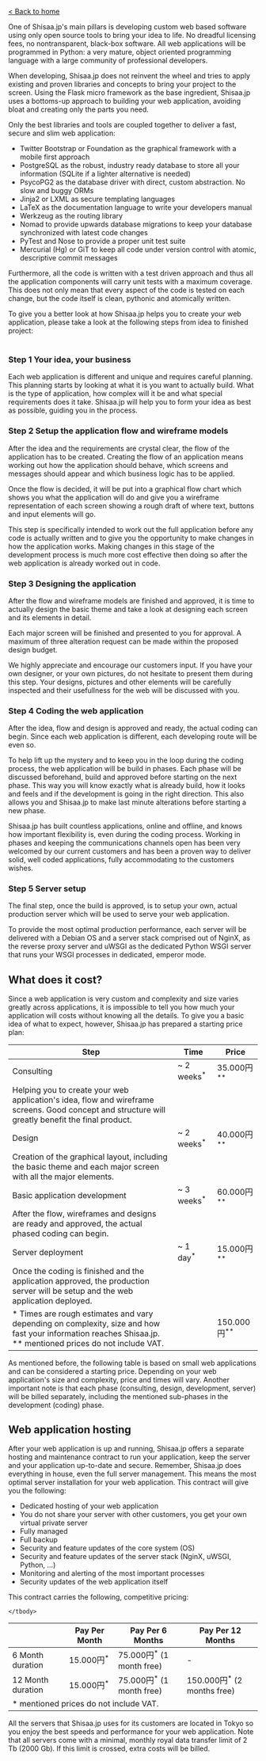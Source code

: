 <!--
.. title: Web Application
.. slug: web-application
.. date: 2014/10/06 20:00:00
-->

<a href="/ja/" class="back-to-home">< Back to home</a>

<a name="steps"></a>

One of Shisaa.jp's main pillars is developing custom web based software using only open source tools to bring your idea to life. No dreadful licensing fees, no nontransparent, black-box software.
All web applications will be programmed in Python: a very mature, object oriented programming language with a large community of professional developers.

When developing, Shisaa.jp does not reinvent the wheel and tries to apply existing and proven libraries and concepts to bring your project to the screen.
Using the Flask micro framework as the base ingredient, Shisaa.jp uses a bottoms-up approach to building your web application, avoiding bloat and creating only the parts you need.

Only the best libraries and tools are coupled together to deliver a fast, secure and slim web application:

* Twitter Bootstrap or Foundation as the graphical framework with a mobile first approach
* PostgreSQL as the robust, industry ready database to store all your information (SQLite if a lighter alternative is needed)
* PsycoPG2 as the database driver with direct, custom abstraction. No slow and buggy ORMs
* Jinja2 or LXML as secure templating languages
* LaTeX as the documentation language to write your developers manual
* Werkzeug as the routing library
* Nomad to provide upwards database migrations to keep your database synchronized with latest code changes
* PyTest and Nose to provide a proper unit test suite
* Mercurial (Hg) or GiT to keep all code under version control with atomic, descriptive commit messages

Furthermore, all the code is written with a test driven approach and thus all the application components will carry unit tests with a maximum coverage.
This does not only mean that every aspect of the code is tested on each change, but the code itself is clean, pythonic and atomically written.

To give you a better look at how Shisaa.jp helps you to create your web application, please take a look at the following steps from idea to finished project:
<br/>
<br/>

<h3 class="steps"><span>Step 1</span> Your idea, your business</h3>

<div class="steps-content">
  <p>Each web application is different and unique and requires careful planning. This planning starts by looking at what it is you want to actually build. What is the type of application, how complex will it be and what special requirements does it take. Shisaa.jp will help you to form your idea as best as possible, guiding you in the process.</p>
</div>

<h3 class="steps"><span>Step 2</span> Setup the application flow and wireframe models</h3>

<div class="steps-content">
     <p>After the idea and the requirements are crystal clear, the flow of the application has to be created.
        Creating the flow of an application means working out how the application should behave, which screens and messages should appear and which business logic has to be applied.</p>
     <p>Once the flow is decided, it will be put into a graphical flow chart which shows you what the application will do and give you a wireframe representation of each screen showing a rough draft of where text, buttons and input elements will go.</p>
     <p>This step is specifically intended to work out the full application before any code is actually written and to give you the opportunity to make changes in how the application works. Making changes in this stage of the development process is much more cost effective then doing so after the web application is already worked out in code.
</div>

<h3 class="steps"><span>Step 3</span> Designing the application</h3>

<div class="steps-content">
     <p>After the flow and wireframe models are finished and approved, it is time to actually design the basic theme and take a look at designing each screen and its elements in detail.</p>
     <p>Each major screen will be finished and presented to you for approval. A maximum of three alteration request can be made within the proposed design budget.</p>
     <p>We highly appreciate and encourage our customers input. If you have your own designer, or your own pictures, do not hesitate to present them during this step.
	Your designs, pictures and other elements will be carefully inspected and their usefullness for the web will be discussed with you.</p>
</div>

<h3 class="steps"><span>Step 4</span> Coding the web application</h3>

<div class="steps-content">
	<p>After the idea, flow and design is approved and ready, the actual coding can begin. Since each web application is different, each developing route will be even so.</p>
	<p>To help lift up the mystery and to keep you in the loop during the coding process, the web application will be build in phases. Each phase will be discussed beforehand, build and approved before starting on the next phase. This way you will know exactly what is already build, how it looks and feels and if the development is going in the right direction. This also allows you and Shisaa.jp to make last minute alterations before starting a new phase.</p>
	<p>Shisaa.jp has built countless applications, online and offline, and knows how important flexibility is, even during the coding process. Working in phases and keeping the communications channels open has been very welcomed by our current customers and has been a proven way to deliver solid, well coded applications, fully accommodating to the customers wishes.</p>
</div>

<h3 class="steps"><span>Step 5</span> Server setup</h3>

<div class="steps-content">
	<p>The final step, once the build is approved, is to setup your own, actual production server which will be used to serve your web application.</p>
	<p>To provide the most optimal production performance, each server will be delivered with a Debian OS and a server stack comprised out of NginX, as the reverse proxy server and uWSGI as the dedicated Python WSGI server that runs your WSGI processes in dedicated, emperor mode.</p>
</div>

<a name="cost"></a>
## What does it cost?

Since a web application is very custom and complexity and size varies greatly across applications, it is impossible to tell you how much your application will costs without knowing all the details. 
To give you a basic idea of what to expect, however, Shisaa.jp has prepared a starting price plan:

<table>
	<thead>
		<tr>
			<th>Step</th>
			<th>Time</th>
			<th>Price</th>
		</tr>
	</thead>
	<tbody>
		<tr>
			<td class="item">Consulting</td>
			<td class="time">~ 2 weeks<sup>*</sup></td>
			<td class="price">35.000円<sup>**</sup></td>
		</tr>
		<tr>
			<td class="comment">Helping you to create your web application's idea, flow and wireframe screens. Good concept and structure will greatly benefit the final product.</td>
			<td></td>
			<td></td>
		</tr>
		<tr>
			<td class="item">Design</td>
			<td class="time">~ 2 weeks<sup>*</sup></td>
			<td class="price">40.000円<sup>**</sup></td>
		</tr>
		<tr>
			<td class="comment">Creation of the graphical layout, including the basic theme and each major screen with all the major elements.</td>
			<td></td>
			<td></td>
		</tr>
		<tr>
			<td class="item">Basic application development</td>
			<td class="time">~ 3 weeks<sup>*</sup></td>
			<td class="price">60.000円<sup>**</sup></td>
		</tr>
		<tr>
			<td class="comment">After the flow, wireframes and designs are ready and approved, the actual phased coding can begin.</td>
			<td></td>
			<td></td>
		</tr>
		<tr>
			<td class="item">Server deployment</td>
			<td class="time">~ 1 day<sup>*</sup></td>
			<td class="price">15.000円<sup>**</sup></td>
		</tr>
		<tr>
			<td class="comment">Once the coding is finished and the application approved, the production server will be setup and the web application deployed.</td>
			<td></td>
			<td></td>
		</tr>
		<tr class="total-row">
			<td class="info">
				* Times are rough estimates and vary depending on complexity, size and how fast your information reaches Shisaa.jp.<br/>
				** mentioned prices do not include VAT.
			</td>
			<td></td>
			<td class="total">150.000円<sup>**</sup></td>
		</tr>
	</tbody>
</table>

As mentioned before, the following table is based on small web applications and can be considered a starting price. Depending on your web application's size and complexity, price and times will vary.
Another important note is that each phase (consulting, design, development, server) will be billed separately, including the mentioned sub-phases in the development (coding) phase.

<a name="hosting"></a>
## Web application hosting

After your web application is up and running, Shisaa.jp offers a separate hosting and maintenance contract to run your application, keep the server and your application up-to-date and secure. Remember, Shisaa.jp does everything in house, even the full server management. This means the most optimal server installation for your web application. This contract will give you the following:

* Dedicated hosting of your web application
* You do not share your server with other customers, you get your own virtual private server
* Fully managed
* Full backup
* Security and feature updates of the core system (OS)
* Security and feature updates of the server stack (NginX, uWSGI, Python, ...)
* Monitoring and alerting of the most important processes
* Security updates of the web application itself

This contract carries the following, competitive pricing:

<table id="hosting">
	<thead>
		<tr>
			<th></th>
			<th>Pay Per Month</th>
			<th>Pay Per 6 Months</th>
			<th>Pay Per 12 Months</th>
		</tr>
	</thead>
	<tbody>
		<tr>
			<td class="duration">6 Month duration</td>
			<td>15.000円<sup>*</sup></td>
			<td>75.000円<sup>*</sup> (1 month free)</td>
			<td>-</td>
		</tr>
		<tr>
			<td class="duration">12 Month duration</td>
			<td>15.000円<sup>*</sup></td>
			<td>75.000円<sup>*</sup> (1 month free)</td>
			<td>150.000円<sup>*</sup> (2 months free)</td>
		</tr>
		<tr class="total-row">
			<td colspan="4" class="info">
				* mentioned prices do not include VAT.
			</td>
		</tr>

	</tbody>
</table>

All the servers that Shisaa.jp uses for its customers are located in Tokyo so you enjoy the best speeds and performance for your web application.
Note that all servers come with a minimal, monthly royal data transfer limit of 2 Tb (2000 Gb). If this limit is crossed, extra costs will be billed.